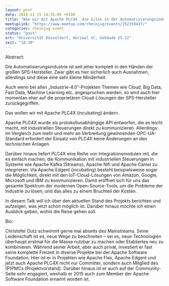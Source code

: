 ```yaml
---
layout: post
date: 2018-11-15 14:55:05 +0100
title: "Wie wir mit Apache PLC4X  die Silos in der Automatisierungsindustrie aufbrechen "
meetuplink: "https://www.meetup.com/rheinjug/events/252159437/"
categories: rheinjug event
status: "past"
ort: "Universität Düsseldorf, Hörsaal 5C, Gebäude 25.12"
zeit: "18:30"
---
```

<p>Abstract:</p> <p>Die Automatisierungsindustrie ist seit jeher komplett in den Händen der großen SPS-Hersteller. Zwar gibt es hier sicherlich auch Ausnahmen, allerdings sind diese eine sehr kleine Minderheit.</p> <p>Auch wenn bei allen „Industrie-4.0“-Projekten Themen wie Cloud, Big Data, Fast Data, Machine Learning etc. angesprochen werden, so wird auch hier momentan eher auf die proprietären Cloud-Lösungen der SPS-Hersteller zurückgegriffen.</p> <p>Das wollen wir mit Apache PLC4X (incubating) ändern.</p> <p>Apache PLC4X wurde als protokollunabhängige API entworfen, die es leicht macht, mit industriellen Steuerungen direkt zu kommunizieren. Allerdings: Im Vergleich zum mehr und mehr an Verbreitung gewinnenden OPC-UA-Standard erfordert der Einsatz von PLC4X keine Änderungen an den technischen Anlagen.</p> <p>Darüber hinaus liefert PLC4X eine Reihe von Integrationsmodulen mit, die es einfach machen, die Kommunikation mit industriellen Steuerungen in Systeme wie Apache Kafka (Streams), Apache Nifi und Apache Camel zu integrieren. Via Apache Edgent (incubating) besteht beispielsweise sogar die Möglichkeit, direkt mit den IoT-Cloud-Lösungen von Amazon, Google, Microsoft und IBM zu kommunizieren. Damit eröffnet sich für uns das gesamte Spektrum der modernen Open-Source-Tools, um die Probleme der Industrie zu lösen, und das alles zu einem Bruchteil der Kosten.</p> <p>In diesem Talk will ich über den aktuellen Stand des Projekts berichten und aufzeigen, was jetzt schon möglich ist. Darüber hinaus möchte ich einen Ausblick geben, wohin die Reise gehen soll.</p> <p>Bio:</p> <p>Christofer Dutz schwimmt gerne mal abseits des Mainstreams. Seine Leidenschaft ist es, neue Wege zu beschreiten – sei es, neue Technologien überhaupt erstmal für die Masse nutzbar zu machen oder Etabliertes neu zu kombinieren. Während seiner Arbeit, aber auch privat, investiert er fast seine komplette Freizeit in diverse Projekte bei der Apache Software Foundation. Hier ist er in Projekten wie Apache Flex, Apache Edgent und jetzt auch Apache PLC4X nicht nur Committer, sondern auch Mitglied des (P)PMCs (Projektvorstand). Darüber hinaus ist er auch auf der Community-Seite sehr engagiert, weshalb er 2015 auch zum Member der Apache Software Foundation ernannt worden ist.</p> 
